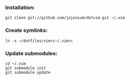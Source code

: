 ### Installation:

	git clone git://github.com/jojonium/dotvim.git ~/.vim

### Create symlinks:

	ln -s ~/dotfiles/vimrc~/.vimrc

### Update submodules:

	cd ~/.vim
	git submodule init
	git submodule update
